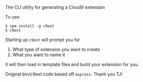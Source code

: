 The CLI utility for generating a Cloud9 extension

To use:

```
$ npm install -g c9ext
$ c9ext
```

Starting up `c9ext` will prompt you for

1. What type of extension you want to create
2. What you want to name it

It will then load in template files and build your extension for you.

Original bin/c9ext code based off `express`. Thank you TJ!
